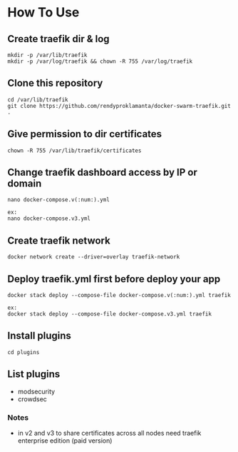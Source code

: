 # How To Use

## Create traefik dir & log

```shell
mkdir -p /var/lib/traefik
mkdir -p /var/log/traefik && chown -R 755 /var/log/traefik
```

## Clone this repository

```shell
cd /var/lib/traefik
git clone https://github.com/rendyproklamanta/docker-swarm-traefik.git .
```

## Give permission to dir certificates

```shell
chown -R 755 /var/lib/traefik/certificates
```

## Change traefik dashboard access by IP or domain

```shell
nano docker-compose.v(:num:).yml

ex: 
nano docker-compose.v3.yml
```

## Create traefik network

```shell
docker network create --driver=overlay traefik-network
```

## Deploy traefik.yml first before deploy your app

```shell
docker stack deploy --compose-file docker-compose.v(:num:).yml traefik

ex: 
docker stack deploy --compose-file docker-compose.v3.yml traefik
```

## Install plugins

```shell
cd plugins
```

## List plugins

- modsecurity
- crowdsec

### Notes

- in v2 and v3 to share certificates across all nodes need traefik enterprise edition (paid version)
